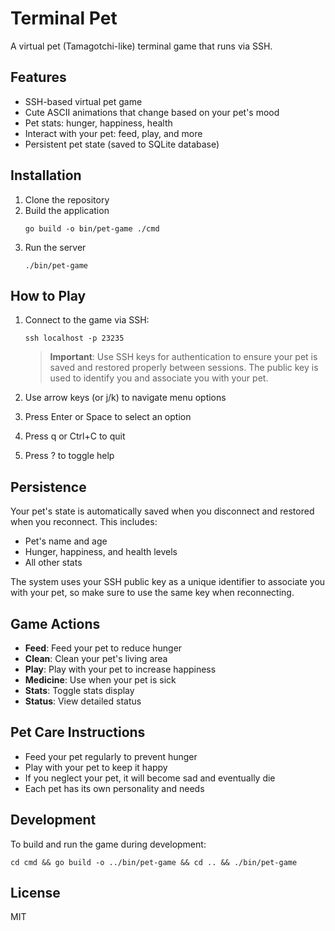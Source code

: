 # Terminal Pet

A virtual pet (Tamagotchi-like) terminal game that runs via SSH.

## Features

- SSH-based virtual pet game
- Cute ASCII animations that change based on your pet's mood
- Pet stats: hunger, happiness, health
- Interact with your pet: feed, play, and more
- Persistent pet state (saved to SQLite database)

## Installation

1. Clone the repository
2. Build the application
   ```
   go build -o bin/pet-game ./cmd
   ```
3. Run the server
   ```
   ./bin/pet-game
   ```

## How to Play

1. Connect to the game via SSH:
   ```
   ssh localhost -p 23235
   ```
   
   > **Important**: Use SSH keys for authentication to ensure your pet is saved and restored properly between sessions. The public key is used to identify you and associate you with your pet.

2. Use arrow keys (or j/k) to navigate menu options
3. Press Enter or Space to select an option
4. Press q or Ctrl+C to quit
5. Press ? to toggle help

## Persistence

Your pet's state is automatically saved when you disconnect and restored when you reconnect. This includes:

- Pet's name and age
- Hunger, happiness, and health levels
- All other stats

The system uses your SSH public key as a unique identifier to associate you with your pet, so make sure to use the same key when reconnecting.

## Game Actions

- **Feed**: Feed your pet to reduce hunger
- **Clean**: Clean your pet's living area
- **Play**: Play with your pet to increase happiness
- **Medicine**: Use when your pet is sick
- **Stats**: Toggle stats display
- **Status**: View detailed status

## Pet Care Instructions

- Feed your pet regularly to prevent hunger
- Play with your pet to keep it happy
- If you neglect your pet, it will become sad and eventually die
- Each pet has its own personality and needs

## Development

To build and run the game during development:

```
cd cmd && go build -o ../bin/pet-game && cd .. && ./bin/pet-game
```

## License

MIT
